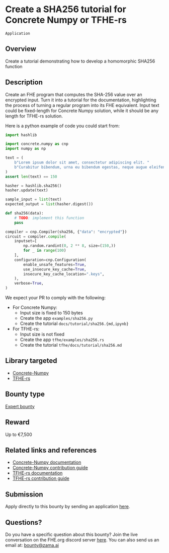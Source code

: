 # Create a SHA256 tutorial for Concrete Numpy or TFHE-rs
`Application`

## Overview
Create a tutorial demonstrating how to develop a homomorphic SHA256 function

## Description

Create an FHE program that computes the SHA-256 value over an encrypted input.
Turn it into a tutorial for the documentation, highlighting the process of turning a regular
program into its FHE equivalent. Input text could be fixed-length for Concrete Numpy solution,
while it should be any length for TFHE-rs solution.

Here is a python example of code you could start from:

```python
import hashlib

import concrete.numpy as cnp
import numpy as np

text = (
    b"Lorem ipsum dolor sit amet, consectetur adipiscing elit. "
    b"Curabitur bibendum, urna eu bibendum egestas, neque augue eleifend odio, et sagittis viverra."
)
assert len(text) == 150

hasher = hashlib.sha256()
hasher.update(text)

sample_input = list(text)
expected_output = list(hasher.digest())

def sha256(data):
    # TODO: implement this function
    pass

compiler = cnp.Compiler(sha256, {"data": "encrypted"})
circuit = compiler.compile(
    inputset=[
        np.random.randint(0, 2 ** 8, size=(150,))
        for _ in range(100)
    ],
    configuration=cnp.Configuration(
        enable_unsafe_features=True,
        use_insecure_key_cache=True,
        insecure_key_cache_location=".keys",
    ),
    verbose=True,
)
```

We expect your PR to comply with the following:

* For Concrete Numpy:
  * Input size is fixed to 150 bytes
  * Create the app `examples/sha256.py`
  * Create the tutorial `docs/tutorial/sha256.{md,ipynb}`
* For TFHE-rs:
  * Input size is not fixed
  * Create the app `tfhe/examples/sha256.rs`
  * Create the tutorial `tfhe/docs/tutorial/sha256.md`

## Library targeted
* [Concrete-Numpy](https://github.com/zama-ai/concrete-numpy)
* [TFHE-rs](https://github.com/zama-ai/tfhe-rs)

## Bounty type
[Expert bounty](https://github.com/zama-ai/bounty-program#expert-bounties)

## Reward
Up to €7,500

## Related links and references
* [Concrete-Numpy documentation](https://docs.zama.ai/concrete-numpy)
* [Concrete-Numpy contribution guide](https://docs.zama.ai/concrete-numpy/developer/contributing)
* [TFHE-rs documentation](https://docs.zama.ai/tfhe-rs)
* [TFHE-rs contribution guide](https://docs.zama.ai/tfhe-rs/developers/contributing)

## Submission
Apply directly to this bounty by sending an application [here](https://zama.ai/bounty-program-application).

## Questions?
Do you have a specific question about this bounty? Join the live conversation on the FHE.org discord server [here](https://discord.fhe.org). You can also send us an email at: bounty@zama.ai
